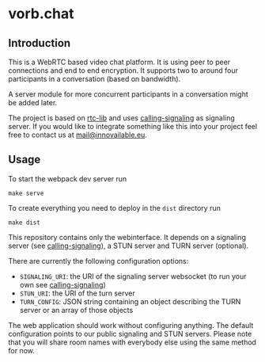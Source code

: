# vorb.chat

## Introduction

This is a WebRTC based video chat platform. It is using peer to peer
connections and end to end encryption. It supports two to around four
participants in a conversation (based on bandwidth).

A server module for more concurrent participants in a conversation might be
added later.

The project is based on [rtc-lib](https://github.com/Innovailable/rtc-lib) and
uses [calling-signaling](https://github.com/Innovailable/calling-signaling) as
signaling server. If you would like to integrate something like this into your
project feel free to contact us at mail@innovailable.eu.

## Usage

To start the webpack dev server run

    make serve

To create everything you need to deploy in the `dist` directory run

    make dist

This repository contains only the webinterface. It depends on a signaling
server (see
[calling-signaling](https://github.com/Innovailable/calling-signaling)), a STUN
server and TURN server (optional).

There are currently the following configuration options:

* `SIGNALING_URI`: the URI of the signaling server websocket (to run your own see [calling-signaling](https://github.com/Innovailable/calling-signaling))
* `STUN_URI`: the URI of the turn server
* `TURN_CONFIG`: JSON string containing an object describing the TURN server or an array of those objects

The web application should work without configuring anything. The default
configuration points to our public signaling and STUN servers. Please note that
you will share room names with everybody else using the same method for now.

